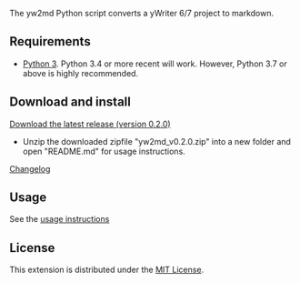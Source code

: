 The yw2md Python script converts a yWriter 6/7 project to markdown.

## Requirements

* [Python 3](https://www.python.org). Python 3.4 or more recent will work. However, Python 3.7 or above is highly recommended.

## Download and install


[Download the latest release (version 0.2.0)](https://raw.githubusercontent.com/peter88213/yw2md/master/dist/yw2md_v0.2.0.zip)

* Unzip the downloaded zipfile "yw2md_v0.2.0.zip" into a new folder and open "README.md" for usage instructions.

[Changelog](changelog)

## Usage

See the [usage instructions](usage)

## License

This extension is distributed under the [MIT
License](http://www.opensource.org/licenses/mit-license.php).
